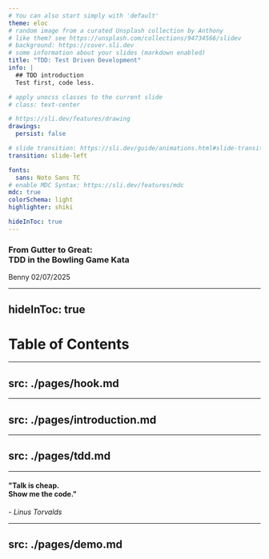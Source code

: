 ```yaml
---
# You can also start simply with 'default'
theme: eloc
# random image from a curated Unsplash collection by Anthony
# like them? see https://unsplash.com/collections/94734566/slidev
# background: https://cover.sli.dev
# some information about your slides (markdown enabled)
title: "TDD: Test Driven Development"
info: |
  ## TDD introduction
  Test first, code less.

# apply unocss classes to the current slide
# class: text-center

# https://sli.dev/features/drawing
drawings:
  persist: false

# slide transition: https://sli.dev/guide/animations.html#slide-transitions
transition: slide-left

fonts:
  sans: Noto Sans TC
# enable MDC Syntax: https://sli.dev/features/mdc
mdc: true
colorSchema: light
highlighter: shiki

hideInToc: true
---
```


<h3 bg-gradient-to-r from-blue-600 via-green-500 to-indigo-400 inline-block text-transparent bg-clip-text>From Gutter to Great:<br />
  <span color-gray italic>
    <span color-orange>TDD</span> in the <span color-orange v-mark="{at: 1, color: 'orange', type: 'underline'}">Bowling Game Kata</span>
  </span>
</h3>

<div class="absolute text-gray bottom-10 right-0">
  <span class="font-500 text-md">
    Benny 02/07/2025
  </span>
</div>

---
hideInToc: true
---

# Table of Contents

<Toc maxDepth="1"></Toc>

---
src: ./pages/hook.md
---

---
src: ./pages/introduction.md
---

---
src: ./pages/tdd.md
---

---

#### "Talk is cheap. <br />Show me the code."
_- Linus Torvalds_

---
src: ./pages/demo.md
---
